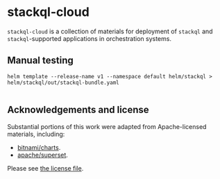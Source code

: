 
# stackql-cloud

`stackql-cloud` is a collection of materials for deployment of `stackql` and `stackql`-supported applications in orchestration systems.

## Manual testing

```shell
helm template --release-name v1 --namespace default helm/stackql > helm/stackql/out/stackql-bundle.yaml


```

## Acknowledgements and license

Substantial portions of this work were adapted from Apache-licensed materials, including:

- [bitnami/charts](https://github.com/bitnami/charts).
- [apache/superset](https://github.com/apache/superset).

Please see [the license file](/LICENSE.md).